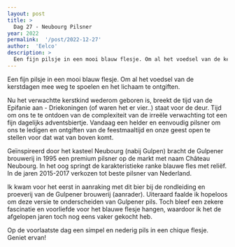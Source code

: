 ```yaml
---
layout: post
title: >
  Dag 27 - Neubourg Pilsner
year: 2022
permalink:  '/post/2022-12-27'
author:  'Eelco'
description: >
  Een fijn pilsje in een mooi blauw flesje. Om al het voedsel van de kerstdagen mee weg te spoelen en het lichaam te ontgiften.
---
```

<p class='intro'><span class='dropcap'>E</span>en fijn pilsje in een mooi blauw flesje. Om al het voedsel van de kerstdagen mee weg te spoelen en het lichaam te ontgiften.</p>

Nu het verwachtte kerstkind wederom geboren is, breekt de tijd van de Epifanie aan - Driekoningen (of waren het er vier..) staat voor de deur. Tijd om ons te te ontdoen van de complexiteit van de irreële verwachting tot een fijn dagelijks adventsbiertje. Vandaag een helder en eenvoudig pilsner om ons te ledigen en ontgiften van de feestmaaltijd en onze geest open te stellen voor dat wat van boven komt. 

Geïnspireerd door het kasteel Neubourg (nabij Gulpen) bracht de Gulpener brouwerij in 1995 een premium pilsner op de markt met naam Château Neubourg. In het oog springt de karakteristieke ranke blauwe fles met reliëf. In de jaren 2015-2017 verkozen tot beste pilsner van Nederland. 

Ik kwam voor het eerst in aanraking met dit bier bij de rondleiding en proeverij van de Gulpener brouwerij (aanrader). Uiteraard faalde ik hopeloos om deze versie te onderscheiden van Gulpener pils. Toch bleef een zekere fascinatie en voorliefde voor het blauwe flesje hangen, waardoor ik het de afgelopen jaren toch nog eens vaker gekocht heb.

Op de voorlaatste dag een simpel en nederig pils in een chique flesje. Geniet ervan! 


